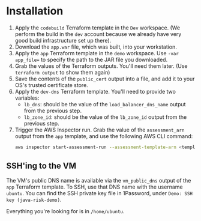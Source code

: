 # Installation

1. Apply the `codebuild` Terraform template in the `Dev` workspace. (We perform the build in the `dev` account because
   we already have very good build infrastructure set up there).
2. Download the `app.war` file, which was built, into your workstation.
3. Apply the `app` Terraform template in the `demo` workspace. Use `-var app_file=` to specify the path to the JAR
   file you downloaded.
4. Grab the values of the Terraform outputs. You'll need them later. (Use `terraform output` to show them again)
5. Save the contents of the `public_cert` output into a file, and add it to your OS's trusted certificate store.
5. Apply the `dev-dns` Terraform template. You'll need to provide two variables:
   * `lb_dns`: should be the value of the `load_balancer_dns_name` output from the previous step.
   * `lb_zone_id`: should be the value of the `lb_zone_id` output from the previous step.
7. Trigger the AWS Inspector run. Grab the value of the `assessment_arn` output from the `app` template, and use
   the following AWS CLI command:
   ```bash
   aws inspector start-assessment-run --assessment-template-arn <template-arn-from-output>
   ```

## SSH'ing to the VM

The VM's public DNS name is available via the `vm_public_dns` output of the `app`
Terraform template. To SSH, use that DNS name with the username `ubuntu`. You can find the SSH private key file
in 1Password, under `Demo: SSH key (java-risk-demo)`.

Everything you're looking for is in `/home/ubuntu`.
